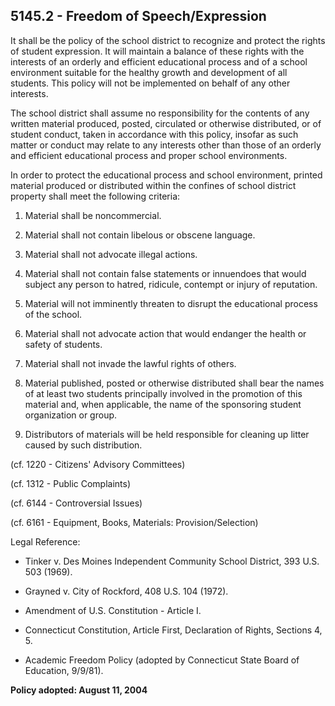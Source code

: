 ## 5145.2 - Freedom of Speech/Expression

It shall be the policy of the school district to recognize and protect the rights of student expression. It will maintain a balance of these rights with the interests of an orderly and efficient educational process and of a school environment suitable for the healthy growth and development of all students. This policy will not be implemented on behalf of any other interests.

The school district shall assume no responsibility for the contents of any written material produced, posted, circulated or otherwise distributed, or of student conduct, taken in accordance with this policy, insofar as such matter or conduct may relate to any interests other than those of an orderly and efficient educational process and proper school environments.

In order to protect the educational process and school environment, printed material produced or distributed within the confines of school district property shall meet the following criteria:

1.  Material shall be noncommercial.

2.  Material shall not contain libelous or obscene language.

3.  Material shall not advocate illegal actions.

4.  Material shall not contain false statements or innuendoes that would subject any person to hatred, ridicule, contempt or injury of reputation.

5.  Material will not imminently threaten to disrupt the educational process of the school.

6.  Material shall not advocate action that would endanger the health or safety of students.

7.  Material shall not invade the lawful rights of others.

8.  Material published, posted or otherwise distributed shall bear the names of at least two students principally involved in the promotion of this material and, when applicable, the name of the sponsoring student organization or group.

9.  Distributors of materials will be held responsible for cleaning up litter caused by such distribution.

(cf. 1220 - Citizens' Advisory Committees)

(cf. 1312 - Public Complaints)

(cf. 6144 - Controversial Issues)

(cf. 6161 - Equipment, Books, Materials: Provision/Selection)

Legal Reference:   

* Tinker v. Des Moines Independent Community School District, 393 U.S. 503 (1969).

* Grayned v. City of Rockford, 408 U.S. 104 (1972).

* Amendment of U.S. Constitution - Article I.

* Connecticut Constitution, Article First, Declaration of Rights, Sections 4, 5.

* Academic Freedom Policy (adopted by Connecticut State Board of Education, 9/9/81).

**Policy adopted:  August 11, 2004**

